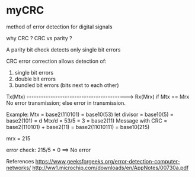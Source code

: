 # myCRC

method of error detection for digital signals

why CRC ?
CRC vs parity ?

A parity bit check detects only single bit errors

CRC error correction allows detection of:
  1. single bit errors
  2. double bit errors
  3. bundled bit errors (bits next to each other)

Tx(Mtx) ------------------------------------------> Rx(Mrx)
if Mtx == Mrx No error transmission; else error in transmission.

Example:
Mtx = base2(110101) = base10(53)
let divisor = base10(5) = base2(101) = d
Mtx/d = 53/5 = 3 = base2(11)
Message with CRC = base2(110101) + base2(11) = base2(11010111) = base10(215)

mrx = 215

error check:
215/5 = 0 ==> No error



References
https://www.geeksforgeeks.org/error-detection-computer-networks/
http://ww1.microchip.com/downloads/en/AppNotes/00730a.pdf
